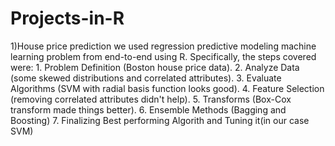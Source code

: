 # Projects-in-R
1)House price prediction
    we used regression predictive modeling machine learning problem
    from end-to-end using R. Specifically, the steps covered were:
    1. Problem Definition (Boston house price data).
    2. Analyze Data (some skewed distributions and correlated attributes).
    3. Evaluate Algorithms (SVM with radial basis function looks good).
    4. Feature Selection (removing correlated attributes didn't help).
    5. Transforms (Box-Cox transform made things better).
    6. Ensemble Methods (Bagging and Boosting)
    7. Finalizing Best performing Algorith and Tuning it(in our case SVM)
    
